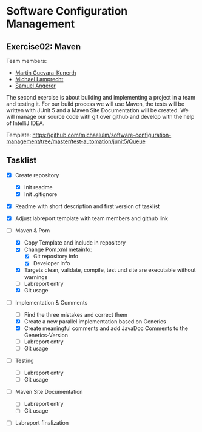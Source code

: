 # Software Configuration Management #

## Exercise02: Maven ###

Team members:
* [Martin Guevara-Kunerth](https://github.com/martin-gk)
* [Michael Lamprecht](https://github.com/lammia07)
* [Samuel Angerer](https://github.com/SamBrix)

The second exercise is about building and implementing a project in a team and testing it. 
For our build process we will use Maven, the tests will be written with JUnit 5 
and a Maven Site Documentation will be created. 
We will manage our source code with git over github and develop with the 
help of IntelliJ IDEA.

Template: https://github.com/michaelulm/software-configuration-management/tree/master/test-automation/junit5/Queue

## Tasklist ##

- [x] Create repository
  - [x] Init readme
  - [x] Init .gitignore
- [x] Readme with short description and first version of tasklist
- [x] Adjust labreport template with team members and github link
- [ ] Maven & Pom
  - [x] Copy Template and include in repository
  - [x] Change Pom.xml metainfo:
    - [x] Git repository info
    - [x] Developer info
  - [x] Targets clean, validate, compile, test und site are executable without warnings
  - [ ] Labreport entry
  - [x] Git usage
- [ ] Implementation & Comments
  - [ ] Find the three mistakes and correct them
  - [x] Create a new parallel implementation based on Generics
  - [x] Create meaningful comments and add JavaDoc Comments to the Generics-Version
  - [ ] Labreport entry
  - [ ] Git usage
- [ ] Testing
  - [ ] Labreport entry
  - [ ] Git usage
- [ ] Maven Site Documentation
  - [ ] Labreport entry
  - [ ] Git usage
- [ ] Labreport finalization

